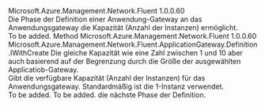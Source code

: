 <Type Name="IWithInstanceCount" FullName="Microsoft.Azure.Management.Network.Fluent.ApplicationGateway.Definition.IWithInstanceCount">
  <TypeSignature Language="C#" Value="public interface IWithInstanceCount" />
  <TypeSignature Language="ILAsm" Value=".class public interface auto ansi abstract IWithInstanceCount" />
  <TypeSignature Language="DocId" Value="T:Microsoft.Azure.Management.Network.Fluent.ApplicationGateway.Definition.IWithInstanceCount" />
  <TypeSignature Language="VB.NET" Value="Public Interface IWithInstanceCount" />
  <TypeSignature Language="F#" Value="type IWithInstanceCount = interface" />
  <AssemblyInfo>
    <AssemblyName>Microsoft.Azure.Management.Network.Fluent</AssemblyName>
    <AssemblyVersion>1.0.0.60</AssemblyVersion>
  </AssemblyInfo>
  <Interfaces />
  <Docs>
    <summary>
            Die Phase der Definition einer Anwendung-Gateway an das Anwendungsgateway die Kapazität (Anzahl der Instanzen) ermöglicht.
            </summary>
    <remarks>To be added.</remarks>
  </Docs>
  <Members>
    <Member MemberName="WithInstanceCount">
      <MemberSignature Language="C#" Value="public Microsoft.Azure.Management.Network.Fluent.ApplicationGateway.Definition.IWithCreate WithInstanceCount (int instanceCount);" />
      <MemberSignature Language="ILAsm" Value=".method public hidebysig newslot virtual instance class Microsoft.Azure.Management.Network.Fluent.ApplicationGateway.Definition.IWithCreate WithInstanceCount(int32 instanceCount) cil managed" />
      <MemberSignature Language="DocId" Value="M:Microsoft.Azure.Management.Network.Fluent.ApplicationGateway.Definition.IWithInstanceCount.WithInstanceCount(System.Int32)" />
      <MemberSignature Language="VB.NET" Value="Public Function WithInstanceCount (instanceCount As Integer) As IWithCreate" />
      <MemberSignature Language="F#" Value="abstract member WithInstanceCount : int -&gt; Microsoft.Azure.Management.Network.Fluent.ApplicationGateway.Definition.IWithCreate" Usage="iWithInstanceCount.WithInstanceCount instanceCount" />
      <MemberType>Method</MemberType>
      <AssemblyInfo>
        <AssemblyName>Microsoft.Azure.Management.Network.Fluent</AssemblyName>
        <AssemblyVersion>1.0.0.60</AssemblyVersion>
      </AssemblyInfo>
      <ReturnValue>
        <ReturnType>Microsoft.Azure.Management.Network.Fluent.ApplicationGateway.Definition.IWithCreate</ReturnType>
      </ReturnValue>
      <Parameters>
        <Parameter Name="instanceCount" Type="System.Int32" />
      </Parameters>
      <Docs>
        <param name="instanceCount">Die gleiche Kapazität wie eine Zahl zwischen 1 und 10 aber auch basierend auf der Begrenzung durch die Größe der ausgewählten Applicatiob-Gateway.</param>
        <summary>
            Gibt die verfügbare Kapazität (Anzahl der Instanzen) für das Anwendungsgateway.
            Standardmäßig ist die 1-Instanz verwendet.
            </summary>
        <returns>To be added.</returns>
        <remarks>To be added.</remarks>
        <return>die nächste Phase der Definition.</return>
      </Docs>
    </Member>
  </Members>
</Type>